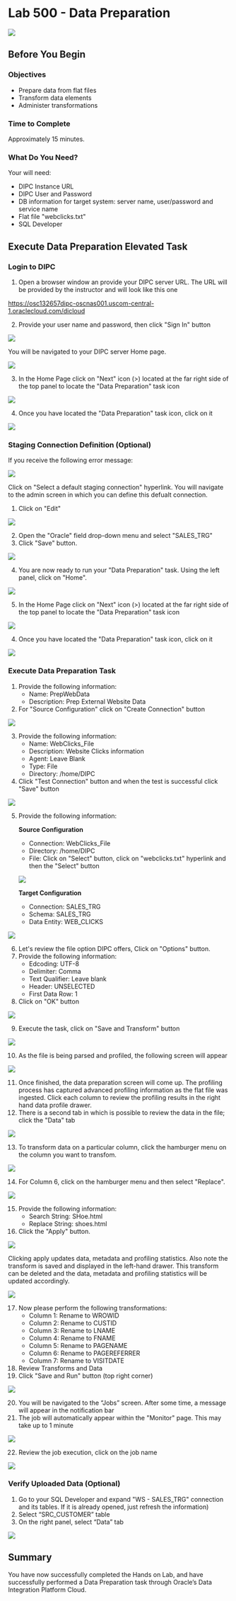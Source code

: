 
# Lab 500 - Data Preparation
![](images/500/image500_0.png)


## Before You Begin

### Objectives
-   Prepare data from flat files
-   Transform data elements
-   Administer transformations

### Time to Complete 
Approximately 15 minutes.

### What Do You Need?
Your will need:
- DIPC Instance URL
- DIPC User and Password
- DB information for target system: server name, user/password and service name
- Flat file "webclicks.txt"
- SQL Developer


## Execute Data Preparation Elevated Task

### Login to DIPC
1. Open a browser window an provide your DIPC server URL. The URL will be provided by the instructor and will look like this one

https://osc132657dipc-oscnas001.uscom-central-1.oraclecloud.com/dicloud

2. Provide your user name and password, then click "Sign In" button

![](images/500/image500_1.png)

You will be navigated to your DIPC server Home page.

![](images/500/image500_2.png)

3. In the Home Page click on "Next" icon (>) located at the far right side of the top panel to locate the "Data Preparation" task icon

![](images/500/image500_3.png)

4. Once you have located the "Data Preparation" task icon, click on it

![](images/500/image500_4.png)

### Staging Connection Definition (Optional)
If you receive the following error message:

![](images/500/image500_5.png)

Click on "Select a default staging connection" hyperlink. You will navigate to the admin screen in which you can define this defualt connection.

1. Click on "Edit"

![](images/500/image500_6.png)

2. Open the "Oracle" field drop-down menu and select "SALES_TRG"
3. Click "Save" button.

![](images/500/image500_7.png)

4. You are now ready to run your "Data Preparation" task. Using the left panel, click on "Home".

![](images/500/image500_8.png)

5. In the Home Page click on "Next" icon (>) located at the far right side of the top panel to locate the "Data Preparation" task icon

![](images/500/image500_3.png)

4. Once you have located the "Data Preparation" task icon, click on it

![](images/500/image500_4.png)


### Execute Data Preparation Task

1.	Provide the following information:
	- Name: PrepWebData 
	- Description:  Prep External Website Data
2. For "Source Configuration" click on "Create Connection" button

![](images/500/image500_9.png)

3. Provide the following information:
	- Name: WebClicks_File
	- Description: Website Clicks information
	- Agent: Leave Blank
	- Type: File
	- Directory: /home/DIPC
 4. Click "Test Connection" button and when the test is successful click "Save" button

![](images/500/image500_10.png)

5. Provide the following information:
	
	**Source Configuration**
	- Connection: WebClicks_File
	- Directory: /home/DIPC
	- File: Click on "Select" button, click on "webclicks.txt" hyperlink and then the "Select" button

	![](images/500/image500_11.png)

	**Target Configuration**
	- Connection: SALES_TRG
	- Schema: SALES_TRG 
	- Data Entity: WEB_CLICKS

![](images/500/image500_12.png)

6.	Let's review the file option DIPC offers, Click on "Options" button.
7. Provide the following information:
	- Edcoding: UTF-8
	- Delimiter: Comma
	- Text Qualifier: Leave blank
	- Header: UNSELECTED 
	- First Data Row: 1 
8. Click on "OK" button

![](images/500/image500_13.png)

9. Execute the task, click on "Save and Transform" button

![](images/500/image500_14.png)

10.	As the file is being parsed and profiled, the following screen will appear  

![](images/500/image500_15.png)

11. Once finished, the data preparation screen will come up. The profiling process has captured advanced profiling information as the flat file was ingested.  Click each column to review the profiling results in the right hand data profile drawer.
12. There is a second tab in which is possible to review the data in the file; click the "Data" tab 

![](images/500/image500_16.png)


13. To transform data on a particular column, click the hamburger menu on the column you want to transfom.  

![](images/500/image500_17.png)

14. For Column 6, click on the hamburger menu and then select "Replace".
 
![](images/500/image500_18.png)

15. Provide the following information:
	- Search String: SHoe.html
	- Replace String: shoes.html
16. Click the "Apply" button.

![](images/500/image500_19.png)

Clicking apply updates data, metadata and profiling statistics.  Also note the transform is saved and displayed in the left-hand drawer.  This transform can be deleted and the data, metadata and profiling statistics will be updated accordingly. 

![](images/500/image500_20.png)

17. Now please perform the following transformations:
	- Column 1: Rename to WROWID 
	- Column 2: Rename to CUSTID 
	- Column 3: Rename to LNAME 
	- Column 4: Rename to FNAME 
	- Column 5: Rename to PAGENAME 
	- Column 6: Rename to PAGEREFERRER 
	- Column 7: Rename to VISITDATE 
18. Review Transforms and Data
19. Click "Save and Run" button (top right corner)

![](images/500/image500_21.png)

20.	You will be navigated to the “Jobs” screen. After some time, a message will appear in the notification bar
21.	The job will automatically appear within the "Monitor" page. This may take up to 1 minute

![](images/500/image500_22.png)

22. Review the job execution, click on the job name
 
![](images/500/image500_23.png)


### Verify Uploaded Data (Optional)

1.	Go to your SQL Developer and expand "WS - SALES_TRG" connection and its tables. If it is already opened, just refresh the information)
2.	Select “SRC_CUSTOMER” table
3.	On the right panel, select “Data” tab

![](images/500/image500_24.png)
 

## Summary 
 You have now successfully completed the Hands on Lab, and have successfully performed a Data Preparation task through Oracle’s Data Integration Platform Cloud. 

